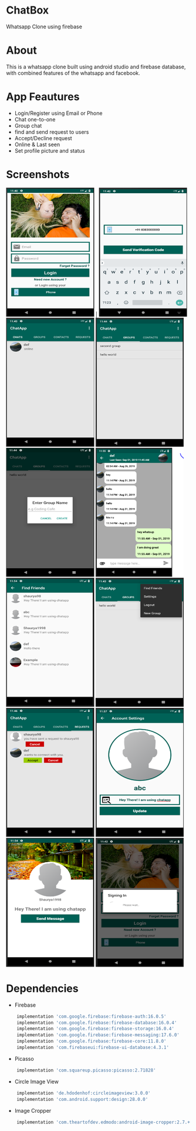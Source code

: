 # ChatBox
Whatsapp Clone using firebase

# About
This is a whatsapp clone built using android studio and firebase database, with combined features of the whatsapp and facebook.

# App Feautures
- Login/Register using Email or Phone
- Chat one-to-one
- Group chat
- find and send request to users
- Accept/Decline request
- Online & Last seen 
- Set profile picture and status

# Screenshots
<img src="chatbox/login.PNG" width="240" height="350"/> | <img src="chatbox/phone.PNG" width="240" height="350"/>
<img src="chatbox/chats.PNG" width="240" height="350"/>
<img src="chatbox/groups.PNG" width="240" height="350"/>
<img src="chatbox/group.PNG" width="240" height="350"/>
<img src="chatbox/chatone.PNG" width="240" height="350"/>
<img src="chatbox/findfriends.PNG" width="240" height="350"/>
<img src="chatbox/menu.PNG" width="240" height="350"/>
<img src="chatbox/request.PNG" width="240" height="350"/>
<img src="chatbox/status.PNG" width="240" height="350"/>
<img src="chatbox/sendrequest.PNG" width="240" height="350"/>
<img src="chatbox/signin.PNG" width="240" height="350"/>

# Dependencies
- Firebase
```bash
    implementation 'com.google.firebase:firebase-auth:16.0.5'
    implementation 'com.google.firebase:firebase-database:16.0.4'
    implementation 'com.google.firebase:firebase-storage:16.0.4'
    implementation 'com.google.firebase:firebase-messaging:17.6.0'
    implementation 'com.google.firebase:firebase-core:11.8.0'    
    implementation 'com.firebaseui:firebase-ui-database:4.3.1'    
```
- Picasso
```bash
    implementation 'com.squareup.picasso:picasso:2.71828'
```
- Circle Image View
```bash
    implementation 'de.hdodenhof:circleimageview:3.0.0'
    implementation 'com.android.support:design:28.0.0'
```
- Image Cropper
```bash
    implementation 'com.theartofdev.edmodo:android-image-cropper:2.7.+'
```

